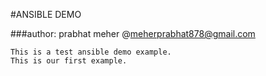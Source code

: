 #ANSIBLE DEMO

###author: prabhat meher @meherprabhat878@gmail.com

```
This is a test ansible demo example.
This is our first example.
```
